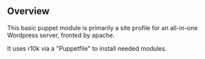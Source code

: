 Overview
--------

This basic puppet module is primarily a site profile for an all-in-one 
Wordpress server, fronted by apache.

It uses r10k via a "Puppetfile" to install needed modules.